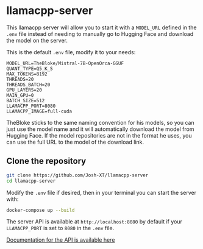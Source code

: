 # llamacpp-server

This llamacpp server will allow you to start it with a `MODEL_URL` defined in the `.env` file instead of needing to manually go to Hugging Face and download the model on the server.

This is the default `.env` file, modify it to your needs:

```env
MODEL_URL=TheBloke/Mistral-7B-OpenOrca-GGUF
QUANT_TYPE=Q5_K_S
MAX_TOKENS=8192
THREADS=20
THREADS_BATCH=20
GPU_LAYERS=20
MAIN_GPU=0
BATCH_SIZE=512
LLAMACPP_PORT=8080
LLAMACPP_IMAGE=full-cuda
```

TheBloke sticks to the same naming convention for his models, so you can just use the model name and it will automatically download the model from Hugging Face. If the model repositories are not in the format he uses, you can use the full URL to the model of the download link.

## Clone the repository

```bash
git clone https://github.com/Josh-XT/llamacpp-server
cd llamacpp-server
```

Modify the `.env` file if desired, then in your terminal you can start the server with:

```bash
docker-compose up --build
```

The server API is available at `http://localhost:8080` by default if your `LLAMACPP_PORT` is set to `8080` in the `.env` file.

[Documentation for the API is available here](https://github.com/ggerganov/llama.cpp/tree/master/examples/server#api-endpoints)

